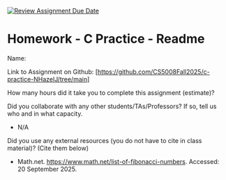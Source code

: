 [![Review Assignment Due Date](https://classroom.github.com/assets/deadline-readme-button-22041afd0340ce965d47ae6ef1cefeee28c7c493a6346c4f15d667ab976d596c.svg)](https://classroom.github.com/a/CbzfTysD)
# Homework - C Practice - Readme

Name:

Link to Assignment on Github: [https://github.com/CS5008Fall2025/c-practice-NHazelJ/tree/main]

How many hours did it take you to complete this assignment (estimate)? 

Did you collaborate with any other students/TAs/Professors? If so, tell us who and in what capacity.  
- N/A

Did you use any external resources (you do not have to cite in class material)? (Cite them below)  
- Math.net. https://www.math.net/list-of-fibonacci-numbers. Accessed: 20 September 2025. 


